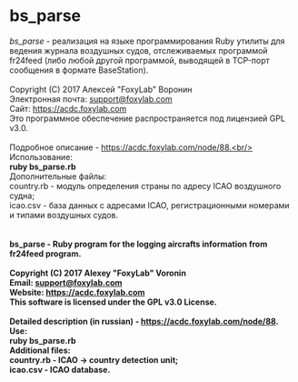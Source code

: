 # bs_parse
<i>bs_parse</i> - реализация на языке программирования Ruby утилиты для ведения журнала воздушных судов, отслеживаемых программой fr24feed (либо любой другой программой, выводящей в TCP-порт сообщения в формате BaseStation).<br/><br/> 
Copyright (C) 2017 Алексей "FoxyLab" Воронин<br/>
Электронная почта:    support@foxylab.com<br/>
Сайт:  https://acdc.foxylab.com<br/>
Это программное обеспечение распространяется под лицензией GPL v3.0.<br/><br/>
Подробное описание - https://acdc.foxylab.com/node/88.<br/>
Использование:<br/>
<b>ruby bs_parse.rb</b><br/>
Дополнительные файлы:<br/>
country.rb - модуль определения страны по адресу ICAO воздушного судна;<br/>
icao.csv - база данных с адресами ICAO, регистрационными номерами и типами воздушных судов.<br/><br/><br/>
<b>bs_parse</i> - Ruby program for the logging aircrafts information from fr24feed program.<br/><br/>
Copyright (C) 2017 Alexey "FoxyLab" Voronin<br/>
Email:    support@foxylab.com<br/>
Website:  https://acdc.foxylab.com<br/>
This software is licensed under the GPL v3.0 License.<br/><br/>
Detailed description (in russian) - https://acdc.foxylab.com/node/88.
Use:<br/>
<b>ruby bs_parse.rb</b><br/>
Additional files:<br/>
country.rb - ICAO -> country detection unit;<br/>
icao.csv - ICAO database.
